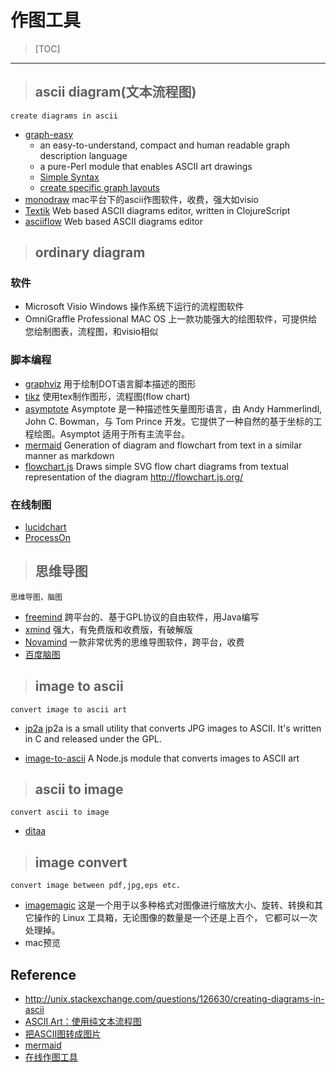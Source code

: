 
# 作图工具

> [TOC]

----------

> ## ascii diagram(文本流程图)

```
create diagrams in ascii
```

- [graph-easy](http://bloodgate.com/perl/graph/manual/index.html)
    * an easy-to-understand, compact and human readable graph description language
    * a pure-Perl module that enables ASCII art drawings
    * [Simple Syntax](http://bloodgate.com/perl/graph/manual/syntax.html)
    * [create specific graph layouts](http://bloodgate.com/perl/graph/manual/hinting.html#flow)
- [monodraw]()
    mac平台下的ascii作图软件，收费，强大如visio
- [Textik](http://textik.com/#b6fab3c9359fec1c)
    Web based ASCII diagrams editor, written in ClojureScript
- [asciiflow](http://asciiflow.com/#0Bxoo8NIV1oeZWGtlNFlHVU5tRjA)
Web based ASCII diagrams editor

> ## ordinary diagram

### 软件
- Microsoft Visio
    Windows 操作系统下运行的流程图软件
- OmniGraffle Professional
    MAC OS 上一款功能强大的绘图软件，可提供给您绘制图表，流程图，和visio相似

### 脚本编程

- [graphviz](https://github.com/ellson/graphviz)
    用于绘制DOT语言脚本描述的图形
- [tikz](http://www.texample.net/tikz/)
    使用tex制作图形，流程图(flow chart)
- [asymptote](http://asymptote.sourceforge.net/)
    Asymptote 是一种描述性矢量图形语言，由 Andy Hammerlindl, John C. Bowman，与 Tom Prince 开发。它提供了一种自然的基于坐标的工程绘图。Asymptot 适用于所有主流平台。
- [mermaid](http://knsv.github.io/mermaid/live_editor/)
    Generation of diagram and flowchart from text in a similar manner as markdown
- [flowchart.js](https://github.com/adrai/flowchart.js)
    Draws simple SVG flow chart diagrams from textual representation of the diagram http://flowchart.js.org/
### 在线制图

- [lucidchart](https://www.lucidchart.com/)
- [ProcessOn](https://www.processon.com/)


> ## 思维导图

```
思维导图，脑图
```

- [freemind](http://freemind.sourceforge.net/wiki/index.php/Main_Page)
    跨平台的、基于GPL协议的自由软件，用Java编写
- [xmind](http://www.xmind.net/cn/)
    强大，有免费版和收费版，有破解版
- [Novamind](https://www.novamind.com/)
    一款非常优秀的思维导图软件，跨平台，收费
- [百度脑图](http://naotu.baidu.com/)


> ## image to ascii

```
convert image to ascii art
```

- [jp2a](https://csl.name/jp2a/)
jp2a is a small utility that converts JPG images to ASCII. It's written in C and released under the GPL.

- [image-to-ascii](https://github.com/IonicaBizau/image-to-ascii)
A Node.js module that converts images to ASCII art

> ## ascii to image

```
convert ascii to image
```

- [ditaa](http://ditaa.sourceforge.net/)


> ## image convert

```
convert image between pdf,jpg,eps etc.
```

- [imagemagic](http://www.imagemagick.org/script/index.php)
    这是一个用于以多种格式对图像进行缩放大小、旋转、转换和其它操作的 Linux 工具箱，无论图像的数量是一个还是上百个，
它都可以一次处理掉。
- mac预览


## Reference

- http://unix.stackexchange.com/questions/126630/creating-diagrams-in-ascii
- [ASCII Art：使用纯文本流程图](http://tianweishu.com/2016/01/03/use-pure-ascii-present-graph/)
- [把ASCII图转成图片](http://coolshell.cn/articles/1684.html)
- [mermaid](https://github.com/knsv/mermaid)
- [在线作图工具](http://www.csdn.net/article/2015-02-12/2823939)

